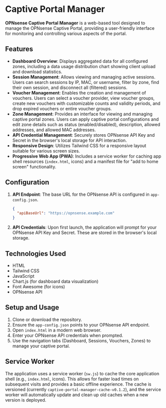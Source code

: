 # Captive Portal Manager

**OPNsense Captive Portal Manager** is a web-based tool designed to manage the OPNsense Captive Portal, providing a user-friendly interface for monitoring and controlling various aspects of the portal.

## Features

* **Dashboard Overview**: Displays aggregated data for all configured zones, including a data usage distribution chart showing client upload and download statistics.
* **Session Management**: Allows viewing and managing active sessions. Users can search sessions by IP, MAC, or username, filter by zone, find their own session, and disconnect all (filtered) sessions.
* **Voucher Management**: Enables the creation and management of vouchers. Users can select a voucher provider, view voucher groups, create new vouchers with customizable counts and validity periods, and drop expired vouchers or entire voucher groups.
* **Zone Management**: Provides an interface for viewing and managing captive portal zones. Users can apply captive portal configurations and edit zone details such as status (enabled/disabled), description, allowed addresses, and allowed MAC addresses.
* **API Credential Management**: Securely stores OPNsense API Key and Secret in the browser's local storage for API interaction.
* **Responsive Design**: Utilizes Tailwind CSS for a responsive layout suitable for various screen sizes.
* **Progressive Web App (PWA)**: Includes a service worker for caching app shell resources (`index.html`, icons) and a manifest file for "add to home screen" functionality.

## Configuration

1.  **API Endpoint**: The base URL for the OPNsense API is configured in `app-config.json`.
    ```json
    {
      "apiBaseUrl": "https://opnsense.example.com"
    }
    ```
2.  **API Credentials**: Upon first launch, the application will prompt for your OPNsense API Key and Secret. These are stored in the browser's local storage.

## Technologies Used

* HTML
* Tailwind CSS
* JavaScript
* Chart.js (for dashboard data visualization)
* Font Awesome (for icons)
* OPNsense API

## Setup and Usage

1.  Clone or download the repository.
2.  Ensure the `app-config.json` points to your OPNsense API endpoint.
3.  Open `index.html` in a modern web browser.
4.  Enter your OPNsense API credentials when prompted.
5.  Use the navigation tabs (Dashboard, Sessions, Vouchers, Zones) to manage your captive portal.

## Service Worker

The application uses a service worker (`sw.js`) to cache the core application shell (e.g., `index.html`, icons). This allows for faster load times on subsequent visits and provides a basic offline experience. The cache is versioned (currently `captive-portal-manager-cache-v0.1.2`), and the service worker will automatically update and clean up old caches when a new version is deployed.
